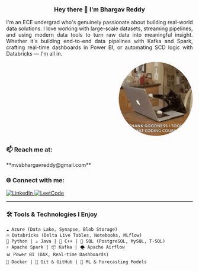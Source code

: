 <h3 align="center">Hey there 👋 I'm Bhargav Reddy</h3>

<p align="justify">
  I'm an ECE undergrad who's genuinely passionate about building real-world data solutions.  
  I love working with large-scale datasets, streaming pipelines, and using modern data tools  
  to turn raw data into meaningful insight. Whether it's building end-to-end data pipelines  
  with Kafka and Spark, crafting real-time dashboards in Power BI, or automating SCD logic  
  with Databricks — I'm all in.
</p>
<p align="right">
  <img src="assets/Side_dp.gif" width="200" height="200" style="border-radius: 50%;" />
</p>

<h3  align="left"> 📫 Reach me at:</h3>
**mvsbhargavreddy@gmail.com**

<h3 align="left"> 🌐 Connect with me:</h3>
<p alight="left">
  <a href="https://linkedin.com/in/bhargavreddy2003" target="_blank">
    <img src="https://raw.githubusercontent.com/rahuldkjain/github-profile-readme-generator/master/src/images/icons/Social/linked-in-alt.svg" alt="LinkedIn" height="30" width="40" />
  </a>
  <a href="https://www.leetcode.com/mvsbhargavreddy" target="_blank">
    <img src="https://raw.githubusercontent.com/rahuldkjain/github-profile-readme-generator/master/src/images/icons/Social/leet-code.svg" alt="LeetCode" height="30" width="40" />
  </a>
</p>

---

### 🛠️ Tools & Technologies I Enjoy

```text
☁️ Azure (Data Lake, Synapse, Blob Storage)
🔥 Databricks (Delta Live Tables, Notebooks, MLflow)
🐍 Python | ☕ Java | 💠 C++ | 🧪 SQL (PostgreSQL, MySQL, T-SQL)
⚡ Apache Spark | 📦 Kafka | 🌪️ Apache Airflow
📊 Power BI (DAX, Real-time Dashboards)
🐳 Docker | 🔁 Git & GitHub | 🧠 ML & Forecasting Models
